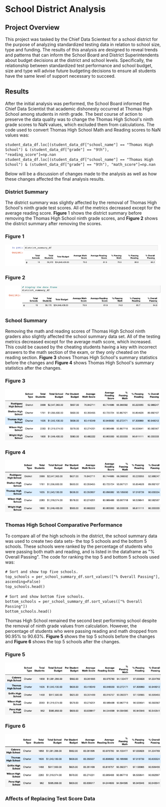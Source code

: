 # School District Analysis

## Project Overview

This project was tasked by the Chief Data Scientest for a school district for the purpose of analyzing standardized testing data in relation to school size, type and funding. The results of this analysis are designed to reveal trends and patterns that can inform the School Board and District Superintendents about budget decisions at the district and school levels. Specifically, the relationship between standardized test performance and school budget, size and type will advise future budgeting decisions to ensure all students have the same level of support necessary to succeed.

## Results

After the initial analysis was performed, the School Board informed the Chief Data Scientist that academic dishonesty occurred at Thomas High School among students in ninth grade. The best course of action to preserve the data quality was to change the Thomas High School's ninth grade scores to NaN values, which excluded them from calculations. The code used to convert Thomas High School Math and Reading scores to NaN values was:
```
student_data_df.loc[(student_data_df["school_name"] == "Thomas High School") & (student_data_df["grade"] == "9th"), "reading_score"]=np.nan
student_data_df.loc[(student_data_df["school_name"] == "Thomas High School") & (student_data_df["grade"] == "9th"), "math_score"]=np.nan
```
Below will be a discussion of changes made to the analysis as well as how these changes affected the final analysis results. 

### District Summary

The district summary was slightly affected by the removal of Thomas High School's ninth grade test scores. All of the metrics decreased except for the average reading score. **Figure** 1 shows the district summary before removing the Thomas High School ninth grade scores, and **Figure 2** shows the district summary after removing the scores.

### Figure 1
![](Images/District_Summary_Before.png)

### Figure 2
![](Images/District_Summary_After.png)

### School Summary

Removing the math and reading scores of Thomas High School ninth graders also slightly affected the school summary data set. All of the testing metrics decreased except for the average math score, which increased. This could be caused by the cheating students having a key with incorrect answers to the math section of the exam, or they only cheated on the reading section. **Figure 3** shows Thomas High School's summary statistics before the changes and **Figure 4** shows Thomas High School's summary statistics after the changes. 

### Figure 3
![](Images/School_Summary_Before.png)

### Figure 4
![](Images/School_Summary_After.png)

### Thomas High School Comparative Performance

To compare all of the high schools in the district, the school summary data was used to create two data sets- the top 5 schools and the bottom 5 schools. These schools were ranked by the percentage of students who were passing both math and reading, and is listed in the dataframe as "% Overall Passing". The code for ranking the top 5 and bottom 5 schools used was:
```
# Sort and show top five schools.
top_schools = per_school_summary_df.sort_values(["% Overall Passing"], ascending=False)
top_schools.head()

# Sort and show bottom five schools.
bottom_schools = per_school_summary_df.sort_values(["% Overall Passing"])
bottom_schools.head()
```
Thomas High School remained the second best performing school despite the removal of ninth grade values from calculation. However, the percentage of students who were passing reading and math dropped from 90.95% to 90.63%. **Figure 5** shows the top 5 schools before the changes and **Figure 6** shows the top 5 schools after the changes. 

### Figure 5
![](Images/Top_5_Schools_before.png)

### Figure 6
![](Images/Top_5_Schools_After.png)

### Affects of Replacing Test Score Data

